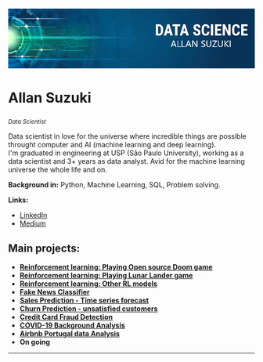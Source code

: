 <p align="center">
  <img src="intro_banner.png" >
</p>

# Allan Suzuki
<sub>*Data Scientist*</sub>

Data scientist in love for the universe where incredible things are possible throught computer and AI (machine learning and deep learning).
<br> I'm graduated in engineering at USP (São Paulo University), working as a data scientist and 3+ years as data analyst. Avid for the machine learning universe the whole life and on.

**Background in:** Python, Machine Learning, SQL, Problem solving.

**Links:**
* [LinkedIn](https://www.linkedin.com/in/allanysuzuki)
* [Medium](https://medium.com/@asuzukipk)


## Main projects:

* [**Reinforcement learning: Playing Open source Doom game**](https://huggingface.co/asuzuki/rl_course_vizdoom_health_gathering_supreme)
* [**Reinforcement learning: Playing Lunar Lander game**](https://huggingface.co/asuzuki/unit1-ppo-LunarLander-v2)
* [**Reinforcement learning: Other RL models**](https://huggingface.co/asuzuki)
* [**Fake News Classifier**](https://github.com/allansuzuki/BRFakeNews)
* [**Sales Prediction - Time series forecast**](https://github.com/allansuzuki/sales_predict)
* [**Churn Prediction - unsatisfied customers**](https://github.com/allansuzuki/Churn_Prediction)
* [**Credit Card Fraud Detection**](https://github.com/allansuzuki/Credit_Card_Fraud)
* [**COVID-19 Background Analysis**](https://github.com/allansuzuki/Brazil_Covid19_Analysis)
* [**Airbnb Portugal data Analysis**](https://github.com/allansuzuki/AirbnbPT_Analisys)
* **On going**

---
